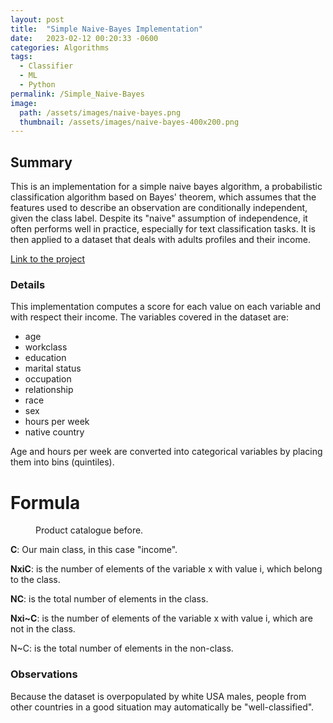 ```yaml
---
layout: post
title:  "Simple Naive-Bayes Implementation"
date:   2023-02-12 00:20:33 -0600
categories: Algorithms
tags:
  - Classifier
  - ML
  - Python
permalink: /Simple_Naive-Bayes
image: 
  path: /assets/images/naive-bayes.png
  thumbnail: /assets/images/naive-bayes-400x200.png
---
```


## Summary
This is an implementation for a simple naive bayes algorithm, a probabilistic classification algorithm based on Bayes' theorem, which assumes that the features used to describe an observation are conditionally independent, given the class label. Despite its "naive" assumption of independence, it often performs well in practice, especially for text classification tasks. It is then applied to a dataset that deals with adults profiles and their income. 

[Link to the project]

### Details
This implementation computes a score for each value on each variable and with respect their income. The variables covered in the dataset are:
- age
- workclass
- education
- marital status
- occupation
- relationship
- race
- sex
- hours per week
- native country

Age and hours per week are converted into categorical variables by placing them into bins (quintiles).

# Formula
<figure class="align-center">
  <a href="#"><img src="{{ site.url }}{{ site.baseurl }}/assets/images/Simple_Naive-Bayes/formula.JPG" alt=""></a>
  <figcaption>Product catalogue before.</figcaption>
</figure> 

**C**: Our main class, in this case "income".

**NxiC**: is the number of elements of the variable x with value i, which belong to the class.

**NC**: is the total number of elements in the class.

**Nxi~C**: is the number of elements of the variable x with value i, which are not in the class.

N~C: is the total number of elements in the non-class.

### Observations
Because the dataset is overpopulated by white USA males, people from other countries in a good situation may automatically be "well-classified". 

[Link to the project]: https://github.com/dafhorz/Simple_Naive-Bayes